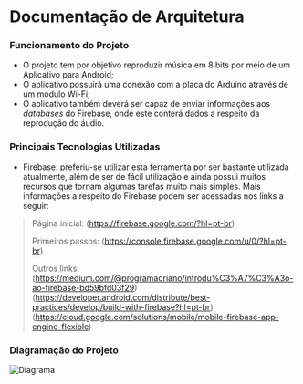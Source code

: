 # Documentação de Arquitetura

### Funcionamento do Projeto

* O projeto tem por objetivo reproduzir música em 8 bits por meio de um Aplicativo para Android;
* O aplicativo possuirá uma conexão com a placa do Arduino através de um módulo Wi-Fi;
* O aplicativo também deverá ser capaz de enviar informações aos _databases_ do Firebase, onde este conterá dados a respeito da reprodução do áudio.

### Principais Tecnologias Utilizadas

* Firebase: preferiu-se utilizar esta ferramenta por ser bastante utilizada atualmente, além de ser de fácil utilização e ainda possui muitos recursos que tornam algumas tarefas muito mais simples. Mais informações a respeito do Firebase podem ser acessadas nos links a seguir:

> Página inicial: (https://firebase.google.com/?hl=pt-br) 
>
> Primeiros passos: (https://console.firebase.google.com/u/0/?hl=pt-br)
>
> Outros links: (https://medium.com/@programadriano/introdu%C3%A7%C3%A3o-ao-firebase-bd59bfd03f29)
>               (https://developer.android.com/distribute/best-practices/develop/build-with-firebase?hl=pt-br)
>               (https://cloud.google.com/solutions/mobile/mobile-firebase-app-engine-flexible)

### Diagramação do Projeto
![Diagrama](/Pictures/diagrama.png)
